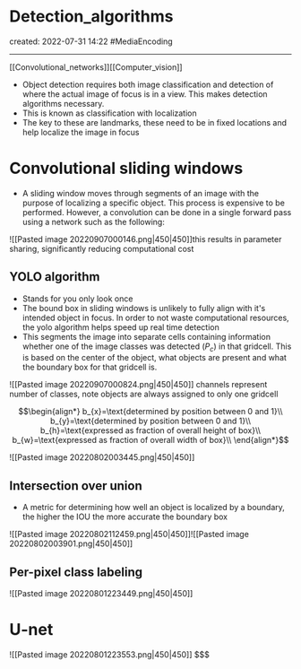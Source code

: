 # Detection_algorithms
created: 2022-07-31 14:22
#MediaEncoding

---

[[Convolutional_networks]][[Computer_vision]]

- Object detection requires both image classification and detection of where the actual image of focus is in a view. This makes detection algorithms necessary.
- This is known as classification with localization
- The key to these are landmarks, these need to be in fixed locations and help localize the image in focus
# Convolutional sliding windows
- A sliding window moves through segments of an image with the purpose of localizing a specific object. This process is expensive to be performed. However, a convolution can be done in a single forward pass using a network such as the following:

![[Pasted image 20220907000146.png|450|450]]this results in parameter sharing, significantly reducing computational cost 
## YOLO algorithm
- Stands for you only look once
- The bound box in sliding windows is unlikely to fully align with it's intended object in focus. In order to not waste computational resources, the yolo algorithm helps speed up real time detection
- This segments the image into separate cells containing information whether one of the image classes was detected ($P_{c}$)  in that gridcell. This is based on the center of the object, what objects are present and what the boundary box for that gridcell is.


![[Pasted image 20220907000824.png|450|450]]
channels represent number of classes, note objects are always assigned to only one gridcell

$$\begin{align*}
b_{x}=\text{determined by position between 0 and 1}\\
b_{y}=\text{determined by position between 0 and 1}\\
b_{h}=\text{expressed as fraction of overall height of box}\\
b_{w}=\text{expressed as fraction of overall width of box}\\
\end{align*}$$


![[Pasted image 20220802003445.png|450|450]]


## Intersection over union
- A metric for determining how well an object is localized by a boundary, the higher the IOU the more accurate the boundary box

![[Pasted image 20220802112459.png|450|450]]![[Pasted image 20220802003901.png|450|450]]

## Per-pixel class labeling
![[Pasted image 20220801223449.png|450|450]]


# U-net
![[Pasted image 20220801223553.png|450|450]]
$$$

